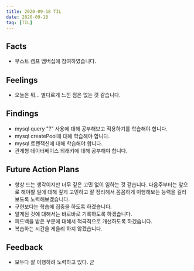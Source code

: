 ```yaml
---
title: 2020-09-18 TIL
date: 2020-09-18
tag: [TIL]
---
```


## Facts

- 부스트 캠프 멤버십에 참여하였습니다.

## Feelings

- 오늘은 뭐... 별다르게 느낀 점은 없는 것 같습니다.

## Findings

- mysql query "?" 사용에 대해 공부해보고 적용하기를 학습해야 합니다.
- mysql createPool에 대해 학습해야 합니다.
- mysql 트랜잭션에 대해 학습해야 합니다.
- 관계형 데이터베이스 외래키에 대해 공부해야 합니다.

## Future Action Plans

- 항상 드는 생각이지만 너무 깊은 고민 없이 임하는 것 같습니다. 다음주부터는 앞으로 해야할 일에 대해 깊게 고민하고 잘 정리해서 꼼꼼하게 이행해보는 능력을 길러보도록 노력해보겠습니다.
- 구현보다는 학습에 집중을 하도록 하겠습니다.
- 알게된 것에 대해서는 바로바로 기록하도록 하겠습니다.
- 피드백을 받은 부분에 대해서 적극적으로 개선하도록 하겠습니다.
- 복습하는 시간을 게을리 하지 않겠습니다.

## Feedback

- 모두다 잘 이행하려 노력하고 있다. 굳
